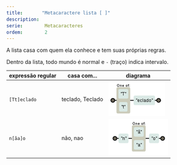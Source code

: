 ```yaml
---
title:       "Metacaractere lista [ ]"
description:
serie:        Metacaracteres
ordem:        2
---
```


A lista casa com quem ela conhece e tem suas próprias regras.

Dentro da lista, todo mundo é normal e `-` (traço) indica intervalo.

<table>
    <thead>
        <tr>
            <th>expressão regular</th>
            <th>casa com...</th>
            <th>diagrama</th>
        </tr>
    </thead>
    <tbody>
        <tr>
            <td><code>[Tt]eclado</code></td>
            <td>teclado, Teclado</td>
            <td><img src="regex-teclado.png" alt="Figura ilustrando o metacaractere lista" title="Expresão regular: metacaractere lista" /></td>
        </tr>
        <tr>
            <td><code>n[ãa]o</code></td>
            <td>não, nao</td>
            <td><img src="regex-nao.png" alt="Figura ilustrando o metacaractere lista" title="Expresão regular: metacaractere lista" /></td>
        </tr>
    </tbody>
</table>